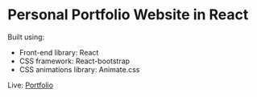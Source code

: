 # Personal Portfolio Website in React

Built using:

- Front-end library: React
- CSS framework: React-bootstrap
- CSS animations library: Animate.css

Live: [Portfolio](aviraj-singh.xyz)




